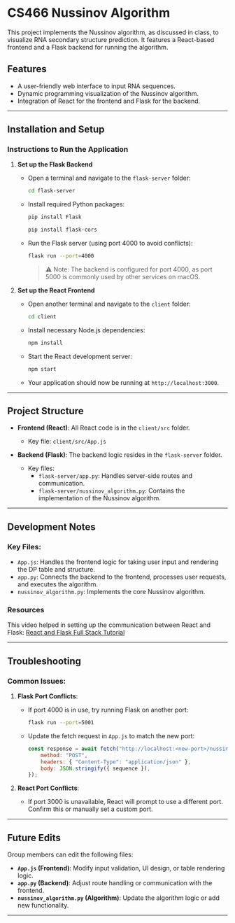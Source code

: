 # CS466 Nussinov Algorithm

This project implements the Nussinov algorithm, as discussed in class, to visualize RNA secondary structure prediction. It features a React-based frontend and a Flask backend for running the algorithm.

## Features
- A user-friendly web interface to input RNA sequences.
- Dynamic programming visualization of the Nussinov algorithm.
- Integration of React for the frontend and Flask for the backend.

---

## Installation and Setup

### Instructions to Run the Application

1. **Set up the Flask Backend**
   - Open a terminal and navigate to the `flask-server` folder:
     ```bash
     cd flask-server
     ```
   - Install required Python packages:
     ```bash
     pip install Flask
     ```
     ```bash
     pip install flask-cors
     ```
   - Run the Flask server (using port 4000 to avoid conflicts):
     ```bash
     flask run --port=4000
     ```
     > ⚠️ Note: The backend is configured for port 4000, as port 5000 is commonly used by other services on macOS.

2. **Set up the React Frontend**
   - Open another terminal and navigate to the `client` folder:
     ```bash
     cd client
     ```
   - Install necessary Node.js dependencies:
     ```bash
     npm install
     ```
   - Start the React development server:
     ```bash
     npm start
     ```
   - Your application should now be running at `http://localhost:3000`.

---

## Project Structure

- **Frontend (React)**: All React code is in the `client/src` folder.
  - Key file: `client/src/App.js`

- **Backend (Flask)**: The backend logic resides in the `flask-server` folder.
  - Key files:
    - `flask-server/app.py`: Handles server-side routes and communication.
    - `flask-server/nussinov_algorithm.py`: Contains the implementation of the Nussinov algorithm.

---

## Development Notes

### Key Files:
- `App.js`: Handles the frontend logic for taking user input and rendering the DP table and structure.
- `app.py`: Connects the backend to the frontend, processes user requests, and executes the algorithm.
- `nussinov_algorithm.py`: Implements the core Nussinov algorithm.

### Resources
This video helped in setting up the communication between React and Flask:
[React and Flask Full Stack Tutorial](https://www.youtube.com/watch?v=7LNl2JlZKHA)

---

## Troubleshooting
### Common Issues:
1. **Flask Port Conflicts**:
   - If port 4000 is in use, try running Flask on another port:
     ```bash
     flask run --port=5001
     ```
   - Update the fetch request in `App.js` to match the new port:
     ```javascript
     const response = await fetch("http://localhost:<new-port>/nussinov", {
         method: "POST",
         headers: { "Content-Type": "application/json" },
         body: JSON.stringify({ sequence }),
     });
     ```

2. **React Port Conflicts**:
   - If port 3000 is unavailable, React will prompt to use a different port. Confirm this or manually set a custom port.

---

## Future Edits
Group members can edit the following files:
- **`App.js` (Frontend)**: Modify input validation, UI design, or table rendering logic.
- **`app.py` (Backend)**: Adjust route handling or communication with the frontend.
- **`nussinov_algorithm.py` (Algorithm)**: Update the algorithm logic or add new functionality.

---


